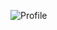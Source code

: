![Profile](https://user-images.githubusercontent.com/69305047/172147452-fd368152-a47a-4b83-9edb-8fb91baf7f91.PNG)
